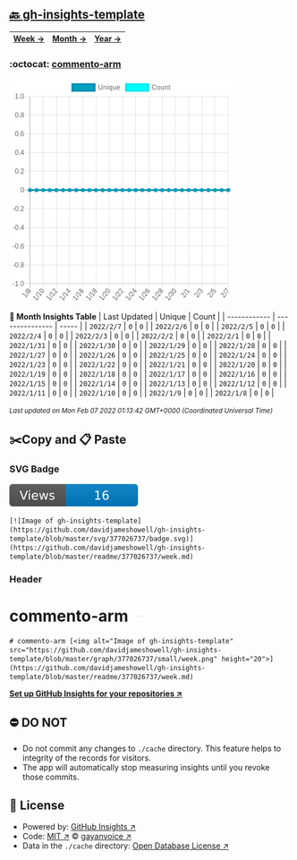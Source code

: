 ## [🔙 gh-insights-template](https://github.com/davidjameshowell/gh-insights-template)
| [**Week →**](https://github.com/davidjameshowell/gh-insights-template/blob/master/readme/377026737/week.md) | [**Month →**](https://github.com/davidjameshowell/gh-insights-template/blob/master/readme/377026737/month.md) | [**Year →**](https://github.com/davidjameshowell/gh-insights-template/blob/master/readme/377026737/year.md) |
 | ------------ | --------------- | ----- |

### :octocat: [commento-arm](https://github.com/davidjameshowell/commento-arm)
![Image of gh-insights-template](https://github.com/davidjameshowell/gh-insights-template/blob/master/graph/377026737/large/month.png)

**:calendar: Month Insights Table**
| Last Updated | Unique | Count |
 | ------------ | --------------- | ----- |
 | `2022/2/7` |  `0` | `0` |
 | `2022/2/6` |  `0` | `0` |
 | `2022/2/5` |  `0` | `0` |
 | `2022/2/4` |  `0` | `0` |
 | `2022/2/3` |  `0` | `0` |
 | `2022/2/2` |  `0` | `0` |
 | `2022/2/1` |  `0` | `0` |
 | `2022/1/31` |  `0` | `0` |
 | `2022/1/30` |  `0` | `0` |
 | `2022/1/29` |  `0` | `0` |
 | `2022/1/28` |  `0` | `0` |
 | `2022/1/27` |  `0` | `0` |
 | `2022/1/26` |  `0` | `0` |
 | `2022/1/25` |  `0` | `0` |
 | `2022/1/24` |  `0` | `0` |
 | `2022/1/23` |  `0` | `0` |
 | `2022/1/22` |  `0` | `0` |
 | `2022/1/21` |  `0` | `0` |
 | `2022/1/20` |  `0` | `0` |
 | `2022/1/19` |  `0` | `0` |
 | `2022/1/18` |  `0` | `0` |
 | `2022/1/17` |  `0` | `0` |
 | `2022/1/16` |  `0` | `0` |
 | `2022/1/15` |  `0` | `0` |
 | `2022/1/14` |  `0` | `0` |
 | `2022/1/13` |  `0` | `0` |
 | `2022/1/12` |  `0` | `0` |
 | `2022/1/11` |  `0` | `0` |
 | `2022/1/10` |  `0` | `0` |
 | `2022/1/9` |  `0` | `0` |
 | `2022/1/8` |  `0` | `0` |

<small><i>Last updated on Mon Feb 07 2022 01:13:42 GMT+0000 (Coordinated Universal Time)</i></small>

## ✂️Copy and 📋 Paste
### SVG Badge
[![Image of gh-insights-template](https://github.com/davidjameshowell/gh-insights-template/blob/master/svg/377026737/badge.svg)](https://github.com/davidjameshowell/gh-insights-template/blob/master/readme/377026737/week.md)
```readme
[![Image of gh-insights-template](https://github.com/davidjameshowell/gh-insights-template/blob/master/svg/377026737/badge.svg)](https://github.com/davidjameshowell/gh-insights-template/blob/master/readme/377026737/week.md)
```
### Header
# commento-arm [<img alt="Image of gh-insights-template" src="https://github.com/davidjameshowell/gh-insights-template/blob/master/graph/377026737/small/week.png" height="20">](https://github.com/davidjameshowell/gh-insights-template/blob/master/readme/377026737/week.md)
```readme
# commento-arm [<img alt="Image of gh-insights-template" src="https://github.com/davidjameshowell/gh-insights-template/blob/master/graph/377026737/small/week.png" height="20">](https://github.com/davidjameshowell/gh-insights-template/blob/master/readme/377026737/week.md)
```
[**Set up GitHub Insights for your repositories ↗️**](https://github.com/gayanvoice/github-insights)
## ⛔ DO NOT
- Do not commit any changes to `./cache` directory. This feature helps to integrity of the records for visitors.
- The app will automatically stop measuring insights until you revoke those commits.
## 📄 License
- Powered by: [GitHub Insights ↗️](https://github.com/gayanvoice/github-insights)
- Code: [MIT ↗️](./LICENSE) © [gayanvoice ↗️](https://github.com/gayanvoice)
- Data in the `./cache` directory: [Open Database License ↗️](https://opendatacommons.org/licenses/odbl/1-0/)